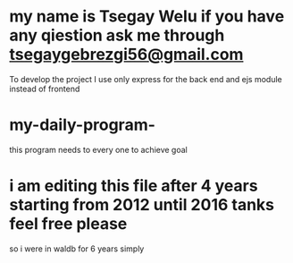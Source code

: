 # my name is Tsegay Welu if you have any qiestion ask me through tsegaygebrezgi56@gmail.com
To develop the project I use only express for the back end and ejs module instead of frontend 


# my-daily-program-
this program needs to every one to achieve goal 
# i am editing this file after 4 years starting from 2012  until 2016  tanks feel free please

so i were in waldb for 6 years simply